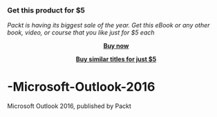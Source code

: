 
### Get this product for $5

<i>Packt is having its biggest sale of the year. Get this eBook or any other book, video, or course that you like just for $5 each</i>


<b><p align='center'>[Buy now](https://packt.link/9781839211843)</p></b>


<b><p align='center'>[Buy similar titles for just $5](https://subscription.packtpub.com/search)</p></b>


# -Microsoft-Outlook-2016
 Microsoft Outlook 2016, published by Packt
